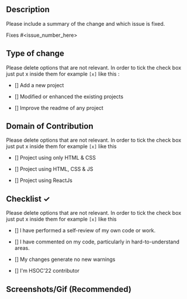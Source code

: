 ## Description

Please include a summary of the change and which issue is fixed.

Fixes #<issue_number_here>

## Type of change

Please delete options that are not relevant. In order to tick the check box just put x inside them for example `[x]` like this :

- [] Add a new project

- [] Modified or enhanced the existing projects

- [] Improve the readme of any project

## Domain of Contribution

Please delete options that are not relevant. In order to tick the check box just put x inside them for example `[x]` like this

- [] Project using only HTML & CSS

- [] Project using HTML, CSS & JS

- [] Project using ReactJs

## Checklist ✓

Please delete options that are not relevant. In order to tick the check box just put x inside them for example `[x]` like this

- [] l have performed a self-review of my own code or work.

- [] I have commented on my code, particularly in hard-to-understand areas.

- [] My changes generate no new warnings

- [] I'm HSOC'22 contributor

## Screenshots/Gif (Recommended)
